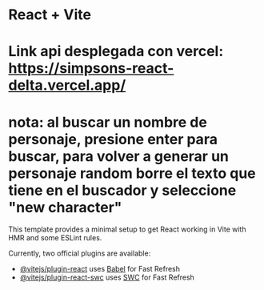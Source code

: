 # React + Vite

# Link api desplegada con vercel: https://simpsons-react-delta.vercel.app/

# nota: al buscar un nombre de personaje, presione enter para buscar, para volver a generar un personaje random borre el texto que tiene en el buscador y seleccione "new character"

This template provides a minimal setup to get React working in Vite with HMR and some ESLint rules.

Currently, two official plugins are available:

- [@vitejs/plugin-react](https://github.com/vitejs/vite-plugin-react/blob/main/packages/plugin-react/README.md) uses [Babel](https://babeljs.io/) for Fast Refresh
- [@vitejs/plugin-react-swc](https://github.com/vitejs/vite-plugin-react-swc) uses [SWC](https://swc.rs/) for Fast Refresh
